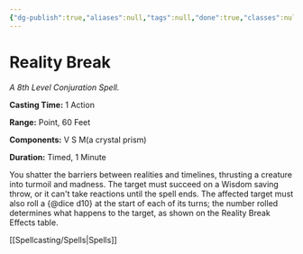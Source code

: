 ```yaml
---
{"dg-publish":true,"aliases":null,"tags":null,"done":true,"classes":null,"spellLevel":8,"school":"Conjuration","source":"EGW","permalink":"/spells/reality-break/","dgHomeLink":false,"dgPassFrontmatter":true}
---
```


# Reality Break
*A 8th Level Conjuration Spell.*

**Casting Time:** 1 Action

**Range:** Point, 60 Feet

**Components:** V S M(a crystal prism)

**Duration:** Timed, 1 Minute

You shatter the barriers between realities and timelines, thrusting a creature into turmoil and madness. The target must succeed on a Wisdom saving throw, or it can't take reactions until the spell ends. The affected target must also roll a {@dice d10} at the start of each of its turns; the number rolled determines what happens to the target, as shown on the Reality Break Effects table.

[[Spellcasting/Spells|Spells]]